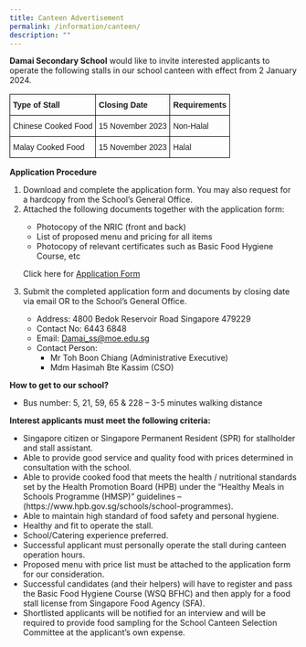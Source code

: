 ```yaml
---
title: Canteen Advertisement
permalink: /information/canteen/
description: ""
---
```

<style type="text/css">
.tg  {border-collapse:collapse;border-spacing:0;}
.tg td{border-color:black;border-style:solid;border-width:1px;font-family:Arial, sans-serif;font-size:14px;
  overflow:hidden;padding:10px 5px;word-break:normal;}
.tg th{border-color:black;border-style:solid;border-width:1px;font-family:Arial, sans-serif;font-size:14px;
  font-weight:normal;overflow:hidden;padding:10px 5px;word-break:normal;}
.tg .tg-cly1{text-align:left;vertical-align:middle}
.tg .tg-yla0{font-weight:bold;text-align:left;vertical-align:middle}
.tg .tg-pqll{color:#FAA156;text-align:left;vertical-align:top}
</style>

<p><b>Damai Secondary School</b> would like to invite interested applicants to operate the following stalls in our school canteen with effect from 2 January 2024.</p>

<table class="tg">
<thead>
	<tr>
		<th class="tg-yla0"><span style="color:inherit;background-color:transparent">Type of Stall </span></th>
		<th class="tg-yla0"><span style="color:inherit;background-color:transparent">Closing Date </span></th>
			<th class="tg-yla0"><span style="color:inherit;background-color:transparent">Requirements </span></th>
	</tr>
	</thead>
	<tbody>
	<tr>
		<td class="tg-cly1">Chinese Cooked Food</td>
		<td class="tg-cly1">15 November 2023</td>
			<td class="tg-cly1">Non-Halal</td>
	</tr>
	<tr>
		<td class="tg-cly1">Malay Cooked Food</td>
		<td class="tg-cly1">15 November 2023</td>
			<td class="tg-cly1">Halal</td>
	</tr>
	</tbody>
</table>

<p>
<b>Application Procedure</b>
</p>
<ol>
<li>Download and complete the application form. You may also request for a hardcopy from the School’s General Office.
	</li><li>Attached the following documents together with the application form:</li>
<ul>
<li>Photocopy of the NRIC (front and back)
</li><li>List of proposed menu and pricing for all items
</li><li>Photocopy of relevant certificates such as Basic Food Hygiene Course, etc
	</li></ul>
	<p>
Click here for <a target="_blank" href="https://drive.google.com/file/d/13IZ7aNbwDa5VRxDpbTrRRxUG7ZKuKx1f/view?usp=sharing">Application Form</a></p>

<li>Submit the completed application form and documents by closing date via email OR to the School’s General Office.</li>

<ul><li>Address: 4800 Bedok Reservoir Road Singapore 479229

</li><li>Contact No: 6443 6848

</li><li>Email: <a href="mailto:Damai_ss@moe.edu.sg">Damai_ss@moe.edu.sg</a>

</li><li>Contact Person: &nbsp;&nbsp;&nbsp;<ul> <li>Mr Toh Boon Chiang (Administrative Executive)

</li><li>Mdm Hasimah Bte Kassim (CSO)
</li></ul>
	</li></ul>
</ol>

<p>
	<b>How to get to our school?</b>
	</p>
	<ul>
		<li>Bus number: 5, 21, 59, 65 &amp; 228 – 3-5 minutes walking distance</li>
</ul>
	<p>
	<b>Interest applicants must meet the following criteria:</b>
	</p>
	<ul>
		<li>Singapore citizen or Singapore Permanent Resident (SPR) for stallholder and stall assistant.</li>
	<li>Able to provide good service and quality food with prices determined in consultation with the school.</li>
	<li>Able to provide cooked food that meets the health / nutritional standards set by the Health Promotion Board (HPB) under the “Healthy Meals in Schools Programme (HMSP)” guidelines –(https://www.hpb.gov.sg/schools/school-programmes).</li>
	<li>Able to maintain high standard of food safety and personal hygiene.</li>
	<li>Healthy and fit to operate the stall.</li>
	<li>School/Catering experience preferred.</li>
	<li>Successful applicant must personally operate the stall during canteen operation hours.</li>
	<li>Proposed menu with price list must be attached to the application form for our consideration.</li>
	<li>Successful candidates (and their helpers) will have to register and pass the Basic Food Hygiene Course (WSQ BFHC) and then apply for a food stall license from Singapore Food Agency (SFA).</li>
	<li>Shortlisted applicants will be notified for an interview and will be required to provide food sampling for the School Canteen Selection Committee at the applicant’s own expense.</li>
</ul>